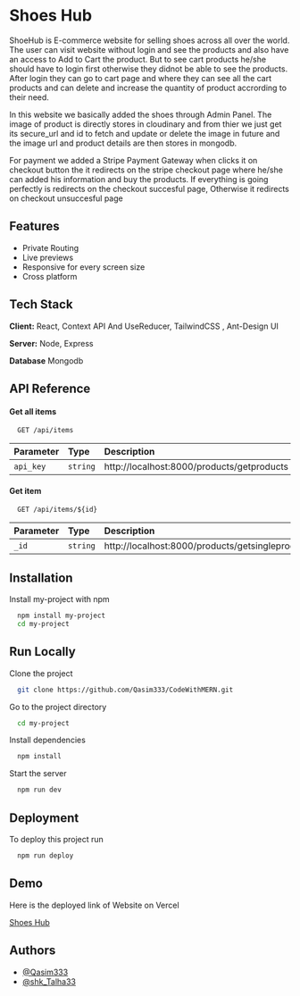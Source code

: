 
# Shoes Hub

ShoeHub is  E-commerce website for selling shoes across all over the world.
The user can visit website without login and see the products and also have an access to Add to Cart the product. But to see cart products he/she should  have to login first otherwise they didnot be able to see the products. After login they can go to cart page and where they can see all the cart products and can delete and increase the quantity of product accrording to their need.

In this website we basically added the shoes through  Admin Panel.
The image of product is directly stores in cloudinary and from thier we just get its secure_url and id to fetch and update or delete the image in future and the image url and product details are then stores in mongodb.

For payment we added a Stripe Payment Gateway when clicks it on checkout button the it redirects on the stripe checkout page where he/she can added his information and buy the products. If everything is going perfectly is redirects on the checkout succesful page, Otherwise it redirects on checkout unsuccesful page


## Features

- Private Routing
- Live previews
- Responsive for every screen size
- Cross platform


## Tech Stack

**Client:** React, Context API And UseReducer, TailwindCSS , Ant-Design UI

**Server:** Node, Express

**Database** Mongodb


## API Reference

#### Get all items

```http
  GET /api/items
```

| Parameter | Type     | Description                |
| :-------- | :------- | :------------------------- |
| `api_key` | `string` |  http://localhost:8000/products/getproducts |

#### Get item

```http
  GET /api/items/${id}
```

| Parameter | Type     | Description                       |
| :-------- | :------- | :-------------------------------- |
| `_id`      | `string` |  http://localhost:8000/products/getsingleproduct/65803148f9ae2d3ea3144f30 |




## Installation

Install my-project with npm

```bash
  npm install my-project
  cd my-project
```
    
## Run Locally

Clone the project

```bash
  git clone https://github.com/Qasim333/CodeWithMERN.git
```

Go to the project directory

```bash
  cd my-project
```

Install dependencies

```bash
  npm install
```

Start the server

```bash
  npm run dev
```


## Deployment

To deploy this project run

```bash
  npm run deploy
```


## Demo

Here is the deployed link of Website on Vercel 

  [Shoes Hub](https://khazany-clone.vercel.app/)

## Authors

- [@Qasim333](https://github.com/Qasim333/) 
- [@shk_Talha33](https://github.com/shkTalha33/)


